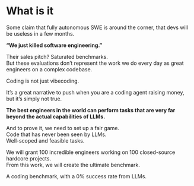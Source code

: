# What is it

Some claim that fully autonomous SWE is around the corner, that devs will be useless in a few months.

**“We just killed software engineering.”**

Their sales pitch? Saturated benchmarks.\
But these evaluations don’t represent the work we do every day as great engineers on a complex codebase.

Coding is not just vibecoding.

It’s a great narrative to push when you are a coding agent raising money, but it’s simply not true.

**The best engineers in the world can perform tasks that are very far beyond the actual capabilities of LLMs.**

And to prove it, we need to set up a fair game.\
Code that has never been seen by LLMs.\
Well-scoped and feasible tasks.

We will grant 100 incredible engineers working on 100 closed-source hardcore projects.\
From this work, we will create the ultimate benchmark.

A coding benchmark, with a 0% success rate from LLMs.

